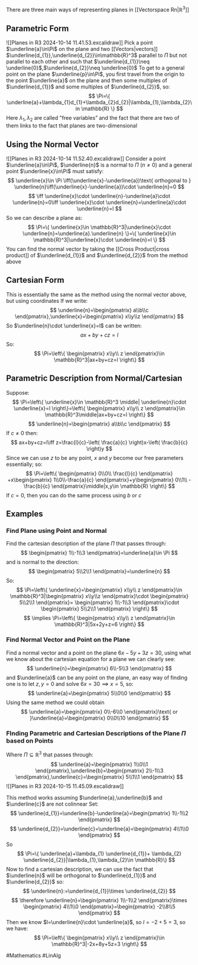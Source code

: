 There are three main ways of representing planes in [[Vectorspace Rn|$\mathbb{R}^3$]]
## Parametric Form
![[Planes in R3 2024-10-14 11.41.53.excalidraw]]
Pick a point $\underline{a}\in\Pi$ on the plane and two [[Vectors|vectors]] $\underline{d_{1}},\underline{d_{2}}\in\mathbb{R}^3$ parallel to $\Pi$ but not parallel to each other and such that $\underline{d_{1}}\neq \underline{0}$,$\underline{d_{2}}\neq \underline{0}$
To get to a general point on the plane $\underline{p}\in\Pi$, you first travel from the origin to the point $\underline{a}$ on the plane and then some multiples of $\underline{d_{1}}$ and some multiples of $\underline{d_{2}}$, so:
$$
\Pi=\{ \underline{a}+\lambda_{1}d_{1}+\lambda_{2}d_{2}|\lambda_{1},\lambda_{2}\in \mathbb{R} \}
$$
Here $\lambda_{1},\lambda_{2}$ are called "free variables” and the fact that there are two of them links to the fact that planes are two-dimensional
## Using the Normal Vector
![[Planes in R3 2024-10-14 11.52.40.excalidraw]]
Consider a point $\underline{a}\in\Pi$, $\underline{n}$ is a normal to $\Pi$ ($n\neq 0$) and a general point $\underline{x}\in\Pi$ must satisfy:
$$
\underline{x}\in \Pi \iff(\underline{x}-\underline{a})\text{ orthogonal to } \underline{n}\iff(\underline{x}-\underline{a})\cdot \underline{n}=0
$$
$$
\iff \underline{x}\cdot \underline{n}-\underline{a}\cdot \underline{n}=0\iff \underline{x}\cdot \underline{n}=\underline{a}\cdot \underline{n}=l
$$
So we can describe a plane as:
$$
\Pi=\{ \underline{x}\in \mathbb{R}^3|\underline{x}\cdot \underline{n}=\underline{a}.\underline{n} \}=\{ \underline{x}\in \mathbb{R}^3|\underline{x}\cdot \underline{n}=l \}
$$
You can find the normal vector by taking the [[Cross Product|cross product]] of $\underline{d_{1}}$ and $\underline{d_{2}}$ from the method above
## Cartesian Form
This is essentially the same as the method using the normal vector above, but using coordinates
If we write:
$$
\underline{n}=\begin{pmatrix}
a\\b\\c
\end{pmatrix},\underline{x}=\begin{pmatrix}
x\\y\\z
\end{pmatrix}
$$
So $\underline{n}\cdot \underline{x}=l$ can be written:
$$
ax+by+cz=l
$$
So:
$$
\Pi=\left\{  \begin{pmatrix}
x\\y\\ z
\end{pmatrix}\in \mathbb{R}^3|ax+by+cz=l  \right\}
$$
## Parametric Description from Normal/Cartesian
Suppose:
$$
\Pi=\left\{ \underline{x}\in \mathbb{R}^3 \middle| \underline{n}\cdot \underline{x}=l \right\}=\left\{  \begin{pmatrix}
x\\y\\ z
\end{pmatrix}\in \mathbb{R}^3\middle|ax+by+cz=l \right\}
$$
$$
\underline{n}=\begin{pmatrix}
a\\b\\c
\end{pmatrix}
$$
If $c\neq 0$ then:
$$
ax+by+cz=l\iff z=\frac{l}{c}-\left( \frac{a}{c} \right)x-\left( \frac{b}{c} \right)y
$$
Since we can use $z$ to be any point, $x$ and $y$ become our free parameters essentially; so:
$$
\Pi=\left\{  \begin{pmatrix}
0\\0\\ \frac{l}{c}
\end{pmatrix} +x\begin{pmatrix}
1\\0\\-\frac{a}{c}
\end{pmatrix}+y\begin{pmatrix}
0\\1\\ -\frac{b}{c}
\end{pmatrix}\middle|x,y\in \mathbb{R} \right\}
$$
If $c=0$, then you can do the same process using $b$ or $c$
## Examples
### Find Plane using Point and Normal
Find the cartesian description of the plane $\Pi$ that passes through:
$$
\begin{pmatrix}
1\\-1\\3
\end{pmatrix}=\underline{a}\in \Pi
$$
and is normal to the direction:
$$
\begin{pmatrix}
5\\2\\1
\end{pmatrix}=\underline{n}
$$
So:
$$
\Pi=\left\{  \underline{x}=\begin{pmatrix}
x\\y\\ z
\end{pmatrix}\in \mathbb{R}^3|\begin{pmatrix}
x\\y\\z
\end{pmatrix}\cdot \begin{pmatrix}
5\\2\\1
\end{pmatrix}= \begin{pmatrix}
1\\-1\\3
\end{pmatrix}\cdot \begin{pmatrix}
5\\2\\1
\end{pmatrix} \right\}
$$
$$
\implies \Pi=\left\{  \begin{pmatrix}
x\\y\\ z
\end{pmatrix}\in \mathbb{R}^3|5x+2y+z=6  \right\}
$$
### Find Normal Vector and Point on the Plane
Find a normal vector and a point on the plane $6x-5y+3z=30$, using what we know about the cartesian equation for a plane we can clearly see:
$$
\underline{n}=\begin{pmatrix}
6\\-5\\3
\end{pmatrix}
$$
and $\underline{a}$ can be any point on the plane, an easy way of finding one is to let $z,y=0$ and solve $6x=30\implies x=5$, so:
$$
\underline{a}=\begin{pmatrix}
5\\0\\0
\end{pmatrix}
$$
Using the same method we could obtain
$$
\underline{a}=\begin{pmatrix}
0\\-6\\0
\end{pmatrix}\text{ or }\underline{a}=\begin{pmatrix}
0\\0\\10
\end{pmatrix}
$$
### FInding Parametric and Cartesian Descriptions of the Plane $\Pi$ based on Points
Where $\Pi \subseteq\mathbb{R}^3$ that passes through:
$$
\underline{a}=\begin{pmatrix}
1\\0\\1
\end{pmatrix},\underline{b}=\begin{pmatrix}
2\\-1\\3
\end{pmatrix},\underline{c}=\begin{pmatrix}
5\\1\\1
\end{pmatrix}
$$
![[Planes in R3 2024-10-15 11.45.09.excalidraw]]

This method works assuming $\underline{a},\underline{b}$ and $\underline{c}$ are not colinnear
Set:
$$
\underline{d_{1}}=\underline{b}-\underline{a}=\begin{pmatrix}
1\\-1\\2
\end{pmatrix}
$$
$$
\underline{d_{2}}=\underline{c}=\underline{a}=\begin{pmatrix}
4\\1\\0
\end{pmatrix}
$$
So 
$$
\Pi=\{ \underline{a}+\lambda_{1}  \underline{d_{1}}+ \lambda_{2} \underline{d_{2}}|\lambda_{1},\lambda_{2}\in \mathbb{R}\}
$$
Now to find a cartesian description, we can use the fact that $\underline{n}$ will be orthogonal to $\underline{d_{1}}$ and $\underline{d_{2}}$ so:
$$
\underline{n}:=\underline{d_{1}}\times \underline{d_{2}}
$$
$$
\therefore \underline{n}=\begin{pmatrix}
1\\-1\\2
\end{pmatrix}\times \begin{pmatrix}
4\\1\\0
\end{pmatrix}=\begin{pmatrix}
-2\\8\\5
\end{pmatrix}
$$
Then we know $l=\underline{n}\cdot \underline{a}$, so $l=-2+5=3$, so we have:
$$
\Pi=\left\{  \begin{pmatrix}
x\\y\\ z
\end{pmatrix}\in \mathbb{R}^3|-2x+8y+5z=3  \right\}
$$

#Mathematics #LinAlg 